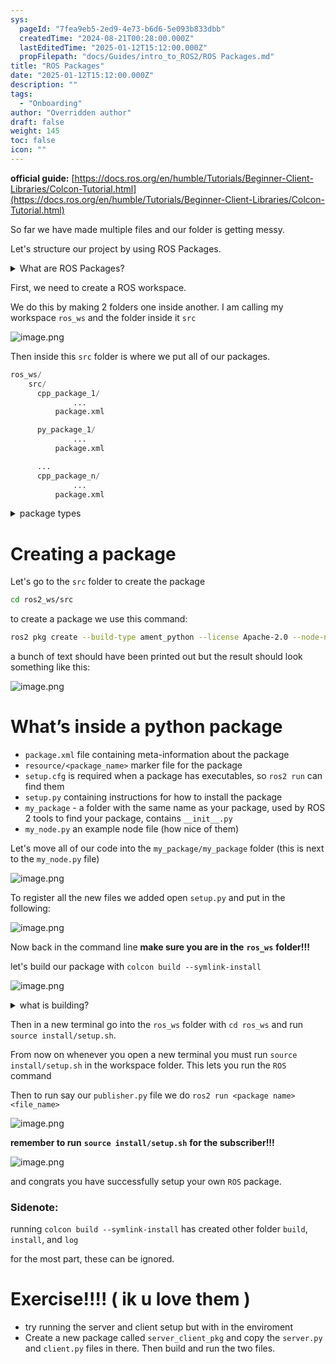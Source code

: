 ```yaml
---
sys:
  pageId: "7fea9eb5-2ed9-4e73-b6d6-5e093b833dbb"
  createdTime: "2024-08-21T00:28:00.000Z"
  lastEditedTime: "2025-01-12T15:12:00.000Z"
  propFilepath: "docs/Guides/intro_to_ROS2/ROS Packages.md"
title: "ROS Packages"
date: "2025-01-12T15:12:00.000Z"
description: ""
tags:
  - "Onboarding"
author: "Overridden author"
draft: false
weight: 145
toc: false
icon: ""
---
```


**official guide:** [https://docs.ros.org/en/humble/Tutorials/Beginner-Client-Libraries/Colcon-Tutorial.html](https://docs.ros.org/en/humble/Tutorials/Beginner-Client-Libraries/Colcon-Tutorial.html)

So far we have made multiple files and our folder is getting messy.

Let's structure our project by using ROS Packages.

<details>

<summary>What are ROS Packages?</summary>

ROS Packages are, as the name implies, packages of code that are highly sharable between ROS developers.

They consist of a folder, `package.xml` file, and source code

```python
      cpp_package_1/
		      ... imagine much code files here ..
          package.xml
```

</details>

First, we need to create a ROS workspace.

We do this by making 2 folders one inside another. I am calling my workspace `ros_ws` and the folder inside it `src`

![image.png](https://prod-files-secure.s3.us-west-2.amazonaws.com/d518164a-d88e-44d1-a4ee-3adb3bd8bce0/70706947-fd18-4537-a67b-e12946812d31/image.png?X-Amz-Algorithm=AWS4-HMAC-SHA256&X-Amz-Content-Sha256=UNSIGNED-PAYLOAD&X-Amz-Credential=ASIAZI2LB466SIAFB3UL%2F20250415%2Fus-west-2%2Fs3%2Faws4_request&X-Amz-Date=20250415T150828Z&X-Amz-Expires=3600&X-Amz-Security-Token=IQoJb3JpZ2luX2VjEKf%2F%2F%2F%2F%2F%2F%2F%2F%2F%2FwEaCXVzLXdlc3QtMiJGMEQCIH4KSWrTR7O5XaH0STDxa8MyTx9BQQAYxX8Km5%2F6oafQAiB1YRYunTg6rwQuPTMOXCCJuNj%2FchZVEE3wv8Kb5Rd1zCr%2FAwgwEAAaDDYzNzQyMzE4MzgwNSIMvMqC1qS4rLTHtgL0KtwDMXsvHW2gkicDwR2F7gmpbmtVIXN4CC8Rb2yFzKQJcHN5XrxMShLGupds%2BPdZ61zcabge4%2Bcp6TWQNVycVHHc%2B5fuO4heR9AWrtkHDDvqpkBZQ8iM3QrYvjG8HdGieccDi9Jyt9IDkHsr9NKAhEmykuMP5QF90mSfh6KHGmcJRYzzPvxTsrzfHk05V67ooek4aReTBDhctMkJBnv0KhG0IdLMoKWhmfuCUlpTEwyDvvgesiUYsbj8CT2%2FbrO82UwCfwDkmJF0KjCUxMm10mYtqDd%2FheF5gH5RFFOA%2Bia4hdVbWKPNH4BO58lwL%2FdROgWET%2Fc7FuZNChGnSvnQQIpk5U6RwRK8%2BJsNrUsFpcHqo8ZM5V6S0spNNTq77fLEdfaGsRPUqgd0QHRB%2FEOwZzisn8QsweshtQOiDKX4Rlr%2FN5sQ7Oh6cbQjHxZGW3AmD9C8BHGl%2B554N9YX5Z4ypFXfiEW00QMwU7NkAXqxVk%2F5CT8UFZdGlWMllSveDdLsYGh9aHsDnjiOpRQ2xfrLYE%2BOYL2DmUJriKdbt2n%2BCg9A20s8j4QUr%2Ftbrcjo22XYwNxvTZ0Q0fyIbktZ2BWV8zsSvXZW1aKbZUpjGa7xyo0Wsc47snrbhF8xHPf0QAIwy9z5vwY6pgFJctmwpQwD5EhEhPEnHwbBrWNhsd1w3HnCq%2FeH6I90FwZdYT5W4I%2BQUp2r0iu7y93VVAcxdirlyT4gLKxnOXxU1vXqeWfv2oJEszSL6A5IWAoWIjhAUXAoD4gYo5qQNblEGuf5O1HGgrwhvNQZtoocle9ipL8LPdp7Dakfj2x23WxYSLWmHT%2Bl0f1cqmAXL5aWburBcF%2F%2FL%2F%2BTmFg3STBUoszrXUkO&X-Amz-Signature=ddf88ff50dc1aa772aa829a0c29c10494144e76c68a55f69ec06ed94fee845f4&X-Amz-SignedHeaders=host&x-id=GetObject)

Then inside this `src` folder is where we put all of our packages.

```python
ros_ws/
    src/
      cpp_package_1/
		      ...
          package.xml

      py_package_1/
		      ...
          package.xml

      ...
      cpp_package_n/
		      ...
          package.xml

```

<details>

<summary>package types</summary>

packages can be either `C++` or python.

the intern file structure is different for each but for this guide we will stick to creating python packages

</details>

# Creating a package

Let's go to the `src` folder to create the package

```bash
cd ros2_ws/src
```

to create a package we use this command:

```bash
ros2 pkg create --build-type ament_python --license Apache-2.0 --node-name my_node my_package
```

a bunch of text should have been printed out but the result should look something like this:

![image.png](https://prod-files-secure.s3.us-west-2.amazonaws.com/d518164a-d88e-44d1-a4ee-3adb3bd8bce0/e6cf1e3f-8512-4a3e-b131-079f800bf3e8/image.png?X-Amz-Algorithm=AWS4-HMAC-SHA256&X-Amz-Content-Sha256=UNSIGNED-PAYLOAD&X-Amz-Credential=ASIAZI2LB466SIAFB3UL%2F20250415%2Fus-west-2%2Fs3%2Faws4_request&X-Amz-Date=20250415T150828Z&X-Amz-Expires=3600&X-Amz-Security-Token=IQoJb3JpZ2luX2VjEKf%2F%2F%2F%2F%2F%2F%2F%2F%2F%2FwEaCXVzLXdlc3QtMiJGMEQCIH4KSWrTR7O5XaH0STDxa8MyTx9BQQAYxX8Km5%2F6oafQAiB1YRYunTg6rwQuPTMOXCCJuNj%2FchZVEE3wv8Kb5Rd1zCr%2FAwgwEAAaDDYzNzQyMzE4MzgwNSIMvMqC1qS4rLTHtgL0KtwDMXsvHW2gkicDwR2F7gmpbmtVIXN4CC8Rb2yFzKQJcHN5XrxMShLGupds%2BPdZ61zcabge4%2Bcp6TWQNVycVHHc%2B5fuO4heR9AWrtkHDDvqpkBZQ8iM3QrYvjG8HdGieccDi9Jyt9IDkHsr9NKAhEmykuMP5QF90mSfh6KHGmcJRYzzPvxTsrzfHk05V67ooek4aReTBDhctMkJBnv0KhG0IdLMoKWhmfuCUlpTEwyDvvgesiUYsbj8CT2%2FbrO82UwCfwDkmJF0KjCUxMm10mYtqDd%2FheF5gH5RFFOA%2Bia4hdVbWKPNH4BO58lwL%2FdROgWET%2Fc7FuZNChGnSvnQQIpk5U6RwRK8%2BJsNrUsFpcHqo8ZM5V6S0spNNTq77fLEdfaGsRPUqgd0QHRB%2FEOwZzisn8QsweshtQOiDKX4Rlr%2FN5sQ7Oh6cbQjHxZGW3AmD9C8BHGl%2B554N9YX5Z4ypFXfiEW00QMwU7NkAXqxVk%2F5CT8UFZdGlWMllSveDdLsYGh9aHsDnjiOpRQ2xfrLYE%2BOYL2DmUJriKdbt2n%2BCg9A20s8j4QUr%2Ftbrcjo22XYwNxvTZ0Q0fyIbktZ2BWV8zsSvXZW1aKbZUpjGa7xyo0Wsc47snrbhF8xHPf0QAIwy9z5vwY6pgFJctmwpQwD5EhEhPEnHwbBrWNhsd1w3HnCq%2FeH6I90FwZdYT5W4I%2BQUp2r0iu7y93VVAcxdirlyT4gLKxnOXxU1vXqeWfv2oJEszSL6A5IWAoWIjhAUXAoD4gYo5qQNblEGuf5O1HGgrwhvNQZtoocle9ipL8LPdp7Dakfj2x23WxYSLWmHT%2Bl0f1cqmAXL5aWburBcF%2F%2FL%2F%2BTmFg3STBUoszrXUkO&X-Amz-Signature=2c0748ad880e87ef045a5714cd372c396df8208471bc64e592b2334fb2033fcc&X-Amz-SignedHeaders=host&x-id=GetObject)

# What’s inside a python package

- `package.xml` file containing meta-information about the package
- `resource/<package_name>` marker file for the package
- `setup.cfg` is required when a package has executables, so `ros2 run` can find them
- `setup.py` containing instructions for how to install the package
- `my_package` - a folder with the same name as your package, used by ROS 2 tools to find your package, contains `__init__.py`
- `my_node.py` an example node file (how nice of them)

Let's move all of our code into the `my_package/my_package` folder (this is next to the `my_node.py` file)

![image.png](https://prod-files-secure.s3.us-west-2.amazonaws.com/d518164a-d88e-44d1-a4ee-3adb3bd8bce0/9ce58f11-0da9-4d3e-b86d-506a9685d378/image.png?X-Amz-Algorithm=AWS4-HMAC-SHA256&X-Amz-Content-Sha256=UNSIGNED-PAYLOAD&X-Amz-Credential=ASIAZI2LB466SIAFB3UL%2F20250415%2Fus-west-2%2Fs3%2Faws4_request&X-Amz-Date=20250415T150828Z&X-Amz-Expires=3600&X-Amz-Security-Token=IQoJb3JpZ2luX2VjEKf%2F%2F%2F%2F%2F%2F%2F%2F%2F%2FwEaCXVzLXdlc3QtMiJGMEQCIH4KSWrTR7O5XaH0STDxa8MyTx9BQQAYxX8Km5%2F6oafQAiB1YRYunTg6rwQuPTMOXCCJuNj%2FchZVEE3wv8Kb5Rd1zCr%2FAwgwEAAaDDYzNzQyMzE4MzgwNSIMvMqC1qS4rLTHtgL0KtwDMXsvHW2gkicDwR2F7gmpbmtVIXN4CC8Rb2yFzKQJcHN5XrxMShLGupds%2BPdZ61zcabge4%2Bcp6TWQNVycVHHc%2B5fuO4heR9AWrtkHDDvqpkBZQ8iM3QrYvjG8HdGieccDi9Jyt9IDkHsr9NKAhEmykuMP5QF90mSfh6KHGmcJRYzzPvxTsrzfHk05V67ooek4aReTBDhctMkJBnv0KhG0IdLMoKWhmfuCUlpTEwyDvvgesiUYsbj8CT2%2FbrO82UwCfwDkmJF0KjCUxMm10mYtqDd%2FheF5gH5RFFOA%2Bia4hdVbWKPNH4BO58lwL%2FdROgWET%2Fc7FuZNChGnSvnQQIpk5U6RwRK8%2BJsNrUsFpcHqo8ZM5V6S0spNNTq77fLEdfaGsRPUqgd0QHRB%2FEOwZzisn8QsweshtQOiDKX4Rlr%2FN5sQ7Oh6cbQjHxZGW3AmD9C8BHGl%2B554N9YX5Z4ypFXfiEW00QMwU7NkAXqxVk%2F5CT8UFZdGlWMllSveDdLsYGh9aHsDnjiOpRQ2xfrLYE%2BOYL2DmUJriKdbt2n%2BCg9A20s8j4QUr%2Ftbrcjo22XYwNxvTZ0Q0fyIbktZ2BWV8zsSvXZW1aKbZUpjGa7xyo0Wsc47snrbhF8xHPf0QAIwy9z5vwY6pgFJctmwpQwD5EhEhPEnHwbBrWNhsd1w3HnCq%2FeH6I90FwZdYT5W4I%2BQUp2r0iu7y93VVAcxdirlyT4gLKxnOXxU1vXqeWfv2oJEszSL6A5IWAoWIjhAUXAoD4gYo5qQNblEGuf5O1HGgrwhvNQZtoocle9ipL8LPdp7Dakfj2x23WxYSLWmHT%2Bl0f1cqmAXL5aWburBcF%2F%2FL%2F%2BTmFg3STBUoszrXUkO&X-Amz-Signature=c7f8833ea12de4d9d8dfead30fc71a0db85d00a699238d2ee882c05c7d3eba0e&X-Amz-SignedHeaders=host&x-id=GetObject)

To register all the new files we added open `setup.py` and put in the following:

![image.png](https://prod-files-secure.s3.us-west-2.amazonaws.com/d518164a-d88e-44d1-a4ee-3adb3bd8bce0/1cd7c262-4cae-4496-9d75-c178537d24a2/image.png?X-Amz-Algorithm=AWS4-HMAC-SHA256&X-Amz-Content-Sha256=UNSIGNED-PAYLOAD&X-Amz-Credential=ASIAZI2LB466SIAFB3UL%2F20250415%2Fus-west-2%2Fs3%2Faws4_request&X-Amz-Date=20250415T150828Z&X-Amz-Expires=3600&X-Amz-Security-Token=IQoJb3JpZ2luX2VjEKf%2F%2F%2F%2F%2F%2F%2F%2F%2F%2FwEaCXVzLXdlc3QtMiJGMEQCIH4KSWrTR7O5XaH0STDxa8MyTx9BQQAYxX8Km5%2F6oafQAiB1YRYunTg6rwQuPTMOXCCJuNj%2FchZVEE3wv8Kb5Rd1zCr%2FAwgwEAAaDDYzNzQyMzE4MzgwNSIMvMqC1qS4rLTHtgL0KtwDMXsvHW2gkicDwR2F7gmpbmtVIXN4CC8Rb2yFzKQJcHN5XrxMShLGupds%2BPdZ61zcabge4%2Bcp6TWQNVycVHHc%2B5fuO4heR9AWrtkHDDvqpkBZQ8iM3QrYvjG8HdGieccDi9Jyt9IDkHsr9NKAhEmykuMP5QF90mSfh6KHGmcJRYzzPvxTsrzfHk05V67ooek4aReTBDhctMkJBnv0KhG0IdLMoKWhmfuCUlpTEwyDvvgesiUYsbj8CT2%2FbrO82UwCfwDkmJF0KjCUxMm10mYtqDd%2FheF5gH5RFFOA%2Bia4hdVbWKPNH4BO58lwL%2FdROgWET%2Fc7FuZNChGnSvnQQIpk5U6RwRK8%2BJsNrUsFpcHqo8ZM5V6S0spNNTq77fLEdfaGsRPUqgd0QHRB%2FEOwZzisn8QsweshtQOiDKX4Rlr%2FN5sQ7Oh6cbQjHxZGW3AmD9C8BHGl%2B554N9YX5Z4ypFXfiEW00QMwU7NkAXqxVk%2F5CT8UFZdGlWMllSveDdLsYGh9aHsDnjiOpRQ2xfrLYE%2BOYL2DmUJriKdbt2n%2BCg9A20s8j4QUr%2Ftbrcjo22XYwNxvTZ0Q0fyIbktZ2BWV8zsSvXZW1aKbZUpjGa7xyo0Wsc47snrbhF8xHPf0QAIwy9z5vwY6pgFJctmwpQwD5EhEhPEnHwbBrWNhsd1w3HnCq%2FeH6I90FwZdYT5W4I%2BQUp2r0iu7y93VVAcxdirlyT4gLKxnOXxU1vXqeWfv2oJEszSL6A5IWAoWIjhAUXAoD4gYo5qQNblEGuf5O1HGgrwhvNQZtoocle9ipL8LPdp7Dakfj2x23WxYSLWmHT%2Bl0f1cqmAXL5aWburBcF%2F%2FL%2F%2BTmFg3STBUoszrXUkO&X-Amz-Signature=aab18a4257ac7c926f3b5b39fa79cecbeaba02d8a609f6702d4e5c0ae7ce0a42&X-Amz-SignedHeaders=host&x-id=GetObject)

Now back in the command line **make sure you are in the** **`ros_ws`** **folder!!!**

let's build our package with `colcon build --symlink-install`

![image.png](https://prod-files-secure.s3.us-west-2.amazonaws.com/d518164a-d88e-44d1-a4ee-3adb3bd8bce0/2f2a0d27-b173-48fd-b189-5f5c0ce65619/image.png?X-Amz-Algorithm=AWS4-HMAC-SHA256&X-Amz-Content-Sha256=UNSIGNED-PAYLOAD&X-Amz-Credential=ASIAZI2LB466SIAFB3UL%2F20250415%2Fus-west-2%2Fs3%2Faws4_request&X-Amz-Date=20250415T150828Z&X-Amz-Expires=3600&X-Amz-Security-Token=IQoJb3JpZ2luX2VjEKf%2F%2F%2F%2F%2F%2F%2F%2F%2F%2FwEaCXVzLXdlc3QtMiJGMEQCIH4KSWrTR7O5XaH0STDxa8MyTx9BQQAYxX8Km5%2F6oafQAiB1YRYunTg6rwQuPTMOXCCJuNj%2FchZVEE3wv8Kb5Rd1zCr%2FAwgwEAAaDDYzNzQyMzE4MzgwNSIMvMqC1qS4rLTHtgL0KtwDMXsvHW2gkicDwR2F7gmpbmtVIXN4CC8Rb2yFzKQJcHN5XrxMShLGupds%2BPdZ61zcabge4%2Bcp6TWQNVycVHHc%2B5fuO4heR9AWrtkHDDvqpkBZQ8iM3QrYvjG8HdGieccDi9Jyt9IDkHsr9NKAhEmykuMP5QF90mSfh6KHGmcJRYzzPvxTsrzfHk05V67ooek4aReTBDhctMkJBnv0KhG0IdLMoKWhmfuCUlpTEwyDvvgesiUYsbj8CT2%2FbrO82UwCfwDkmJF0KjCUxMm10mYtqDd%2FheF5gH5RFFOA%2Bia4hdVbWKPNH4BO58lwL%2FdROgWET%2Fc7FuZNChGnSvnQQIpk5U6RwRK8%2BJsNrUsFpcHqo8ZM5V6S0spNNTq77fLEdfaGsRPUqgd0QHRB%2FEOwZzisn8QsweshtQOiDKX4Rlr%2FN5sQ7Oh6cbQjHxZGW3AmD9C8BHGl%2B554N9YX5Z4ypFXfiEW00QMwU7NkAXqxVk%2F5CT8UFZdGlWMllSveDdLsYGh9aHsDnjiOpRQ2xfrLYE%2BOYL2DmUJriKdbt2n%2BCg9A20s8j4QUr%2Ftbrcjo22XYwNxvTZ0Q0fyIbktZ2BWV8zsSvXZW1aKbZUpjGa7xyo0Wsc47snrbhF8xHPf0QAIwy9z5vwY6pgFJctmwpQwD5EhEhPEnHwbBrWNhsd1w3HnCq%2FeH6I90FwZdYT5W4I%2BQUp2r0iu7y93VVAcxdirlyT4gLKxnOXxU1vXqeWfv2oJEszSL6A5IWAoWIjhAUXAoD4gYo5qQNblEGuf5O1HGgrwhvNQZtoocle9ipL8LPdp7Dakfj2x23WxYSLWmHT%2Bl0f1cqmAXL5aWburBcF%2F%2FL%2F%2BTmFg3STBUoszrXUkO&X-Amz-Signature=040560409c99b02ea668443b91f7dcfbf8dd97f5ad3b1f0fdcd39e3edba0c3f3&X-Amz-SignedHeaders=host&x-id=GetObject)

<details>

<summary>what is building?</summary>

if you are a CS major at Rose-Hulman you will learn the answer to this in CSSE132

but TLDR; is it combines all the code files into one program that can be run easily 

</details>

Then in a new terminal go into the `ros_ws` folder with `cd ros_ws` and run `source install/setup.sh`. 

From now on whenever you open a new terminal you must run `source install/setup.sh` in the workspace folder. This lets you run the `ROS` command

Then to run say our `publisher.py` file we do `ros2 run <package name> <file_name>`

![image.png](https://prod-files-secure.s3.us-west-2.amazonaws.com/d518164a-d88e-44d1-a4ee-3adb3bd8bce0/4f4b1219-3a44-4632-aa0a-ce3471699f59/image.png?X-Amz-Algorithm=AWS4-HMAC-SHA256&X-Amz-Content-Sha256=UNSIGNED-PAYLOAD&X-Amz-Credential=ASIAZI2LB466SIAFB3UL%2F20250415%2Fus-west-2%2Fs3%2Faws4_request&X-Amz-Date=20250415T150828Z&X-Amz-Expires=3600&X-Amz-Security-Token=IQoJb3JpZ2luX2VjEKf%2F%2F%2F%2F%2F%2F%2F%2F%2F%2FwEaCXVzLXdlc3QtMiJGMEQCIH4KSWrTR7O5XaH0STDxa8MyTx9BQQAYxX8Km5%2F6oafQAiB1YRYunTg6rwQuPTMOXCCJuNj%2FchZVEE3wv8Kb5Rd1zCr%2FAwgwEAAaDDYzNzQyMzE4MzgwNSIMvMqC1qS4rLTHtgL0KtwDMXsvHW2gkicDwR2F7gmpbmtVIXN4CC8Rb2yFzKQJcHN5XrxMShLGupds%2BPdZ61zcabge4%2Bcp6TWQNVycVHHc%2B5fuO4heR9AWrtkHDDvqpkBZQ8iM3QrYvjG8HdGieccDi9Jyt9IDkHsr9NKAhEmykuMP5QF90mSfh6KHGmcJRYzzPvxTsrzfHk05V67ooek4aReTBDhctMkJBnv0KhG0IdLMoKWhmfuCUlpTEwyDvvgesiUYsbj8CT2%2FbrO82UwCfwDkmJF0KjCUxMm10mYtqDd%2FheF5gH5RFFOA%2Bia4hdVbWKPNH4BO58lwL%2FdROgWET%2Fc7FuZNChGnSvnQQIpk5U6RwRK8%2BJsNrUsFpcHqo8ZM5V6S0spNNTq77fLEdfaGsRPUqgd0QHRB%2FEOwZzisn8QsweshtQOiDKX4Rlr%2FN5sQ7Oh6cbQjHxZGW3AmD9C8BHGl%2B554N9YX5Z4ypFXfiEW00QMwU7NkAXqxVk%2F5CT8UFZdGlWMllSveDdLsYGh9aHsDnjiOpRQ2xfrLYE%2BOYL2DmUJriKdbt2n%2BCg9A20s8j4QUr%2Ftbrcjo22XYwNxvTZ0Q0fyIbktZ2BWV8zsSvXZW1aKbZUpjGa7xyo0Wsc47snrbhF8xHPf0QAIwy9z5vwY6pgFJctmwpQwD5EhEhPEnHwbBrWNhsd1w3HnCq%2FeH6I90FwZdYT5W4I%2BQUp2r0iu7y93VVAcxdirlyT4gLKxnOXxU1vXqeWfv2oJEszSL6A5IWAoWIjhAUXAoD4gYo5qQNblEGuf5O1HGgrwhvNQZtoocle9ipL8LPdp7Dakfj2x23WxYSLWmHT%2Bl0f1cqmAXL5aWburBcF%2F%2FL%2F%2BTmFg3STBUoszrXUkO&X-Amz-Signature=e3381e96925ef79a8272b7ff6a50e4f9ea59832eea488223d0f02b732cf3a311&X-Amz-SignedHeaders=host&x-id=GetObject)

**remember to run** **`source install/setup.sh`** **for the subscriber!!!**

![image.png](https://prod-files-secure.s3.us-west-2.amazonaws.com/d518164a-d88e-44d1-a4ee-3adb3bd8bce0/02121119-dad4-49ec-8356-c956108b4243/image.png?X-Amz-Algorithm=AWS4-HMAC-SHA256&X-Amz-Content-Sha256=UNSIGNED-PAYLOAD&X-Amz-Credential=ASIAZI2LB466SIAFB3UL%2F20250415%2Fus-west-2%2Fs3%2Faws4_request&X-Amz-Date=20250415T150828Z&X-Amz-Expires=3600&X-Amz-Security-Token=IQoJb3JpZ2luX2VjEKf%2F%2F%2F%2F%2F%2F%2F%2F%2F%2FwEaCXVzLXdlc3QtMiJGMEQCIH4KSWrTR7O5XaH0STDxa8MyTx9BQQAYxX8Km5%2F6oafQAiB1YRYunTg6rwQuPTMOXCCJuNj%2FchZVEE3wv8Kb5Rd1zCr%2FAwgwEAAaDDYzNzQyMzE4MzgwNSIMvMqC1qS4rLTHtgL0KtwDMXsvHW2gkicDwR2F7gmpbmtVIXN4CC8Rb2yFzKQJcHN5XrxMShLGupds%2BPdZ61zcabge4%2Bcp6TWQNVycVHHc%2B5fuO4heR9AWrtkHDDvqpkBZQ8iM3QrYvjG8HdGieccDi9Jyt9IDkHsr9NKAhEmykuMP5QF90mSfh6KHGmcJRYzzPvxTsrzfHk05V67ooek4aReTBDhctMkJBnv0KhG0IdLMoKWhmfuCUlpTEwyDvvgesiUYsbj8CT2%2FbrO82UwCfwDkmJF0KjCUxMm10mYtqDd%2FheF5gH5RFFOA%2Bia4hdVbWKPNH4BO58lwL%2FdROgWET%2Fc7FuZNChGnSvnQQIpk5U6RwRK8%2BJsNrUsFpcHqo8ZM5V6S0spNNTq77fLEdfaGsRPUqgd0QHRB%2FEOwZzisn8QsweshtQOiDKX4Rlr%2FN5sQ7Oh6cbQjHxZGW3AmD9C8BHGl%2B554N9YX5Z4ypFXfiEW00QMwU7NkAXqxVk%2F5CT8UFZdGlWMllSveDdLsYGh9aHsDnjiOpRQ2xfrLYE%2BOYL2DmUJriKdbt2n%2BCg9A20s8j4QUr%2Ftbrcjo22XYwNxvTZ0Q0fyIbktZ2BWV8zsSvXZW1aKbZUpjGa7xyo0Wsc47snrbhF8xHPf0QAIwy9z5vwY6pgFJctmwpQwD5EhEhPEnHwbBrWNhsd1w3HnCq%2FeH6I90FwZdYT5W4I%2BQUp2r0iu7y93VVAcxdirlyT4gLKxnOXxU1vXqeWfv2oJEszSL6A5IWAoWIjhAUXAoD4gYo5qQNblEGuf5O1HGgrwhvNQZtoocle9ipL8LPdp7Dakfj2x23WxYSLWmHT%2Bl0f1cqmAXL5aWburBcF%2F%2FL%2F%2BTmFg3STBUoszrXUkO&X-Amz-Signature=dde6639d3a60652c4a4f7ef9855496e062023c4a67608d65d13ca6fc6e94e5d7&X-Amz-SignedHeaders=host&x-id=GetObject)

and congrats you have successfully setup your own `ROS` package.

### Sidenote:

running `colcon build --symlink-install` has created other folder `build`, `install`, and `log`

for the most part, these can be ignored.

# Exercise!!!! ( ik u love them )

- try running the server and client setup but with in the enviroment
- Create a new package called `server_client_pkg` and copy the `server.py` and `client.py` files in there. Then build and run the two files.

